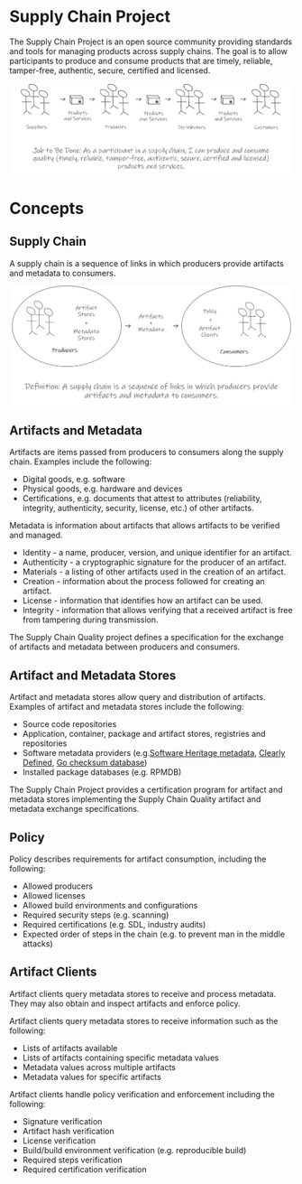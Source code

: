 # Supply Chain Project 
The Supply Chain Project is an open source community providing standards and tools for managing products across supply chains. The goal is to allow participants to produce and consume products that are timely, reliable, tamper-free, authentic, secure, certified and licensed.

![Supply Chain Project Overview](SupplyChainProjectOverview.png)

# Concepts

## Supply Chain

A supply chain is a sequence of links in which producers provide artifacts and metadata to consumers.

![Supply Chain Project Concepts](SupplyChainProjectConcepts.png)

## Artifacts and Metadata
Artifacts are items passed from producers to consumers along the supply chain. Examples include the following:

* Digital goods, e.g. software
* Physical goods, e.g. hardware and devices
* Certifications, e.g. documents that attest to attributes (reliability, integrity, authenticity, security, license, etc.) of other artifacts.

Metadata is information about artifacts that allows artifacts to be verified and managed.

* Identity - a name, producer, version, and unique identifier for an artifact.
* Authenticity - a cryptographic signature for the producer of an artifact.
* Materials - a listing of other artifacts used in the creation of an artifact.
* Creation - information about the process followed for creating an artifact.
* License - information that identifies how an artifact can be used.
* Integrity - information that allows verifying that a received artifact is free from tampering during transmission.

The Supply Chain Quality project defines a specification for the exchange of artifacts and metadata between producers and consumers.

## Artifact and Metadata Stores

Artifact and metadata stores allow query and distribution of artifacts. Examples of artifact and metadata stores include the following:

*   Source code repositories
*   Application, container, package and artifact stores, registries and repositories
*   Software metadata providers (e.g.[Software Heritage metadata](https://www.softwareheritage.org/2019/05/28/mining-software-metadata-for-80-m-projects-and-even-more/), [Clearly Defined](https://clearlydefined.io/), [Go checksum database](https://go.googlesource.com/proposal/+/master/design/25530-sumdb.md))
*   Installed package databases (e.g. RPMDB)

The Supply Chain Project provides a certification program for artifact and metadata stores implementing the Supply Chain Quality artifact and metadata exchange specifications.

## Policy

Policy describes requirements for artifact consumption, including the following:

*   Allowed producers
*   Allowed licenses
*   Allowed build environments and configurations
*   Required security steps (e.g. scanning)
*   Required certifications (e.g. SDL, industry audits)
*   Expected order of steps in the chain (e.g. to prevent man in the middle attacks)


## Artifact Clients

Artifact clients query metadata stores to receive and process metadata. They may also obtain and inspect artifacts and enforce policy.

Artifact clients query metadata stores to receive information such as the following:

*   Lists of artifacts available
*   Lists of artifacts containing specific metadata values
*   Metadata values across multiple artifacts
*   Metadata values for specific artifacts

 Artifact clients handle policy verification and enforcement including the following:

*   Signature verification
*   Artifact hash verification
*   License verification
*   Build/build environment verification (e.g. reproducible build)
*   Required steps verification
*   Required certification verification
